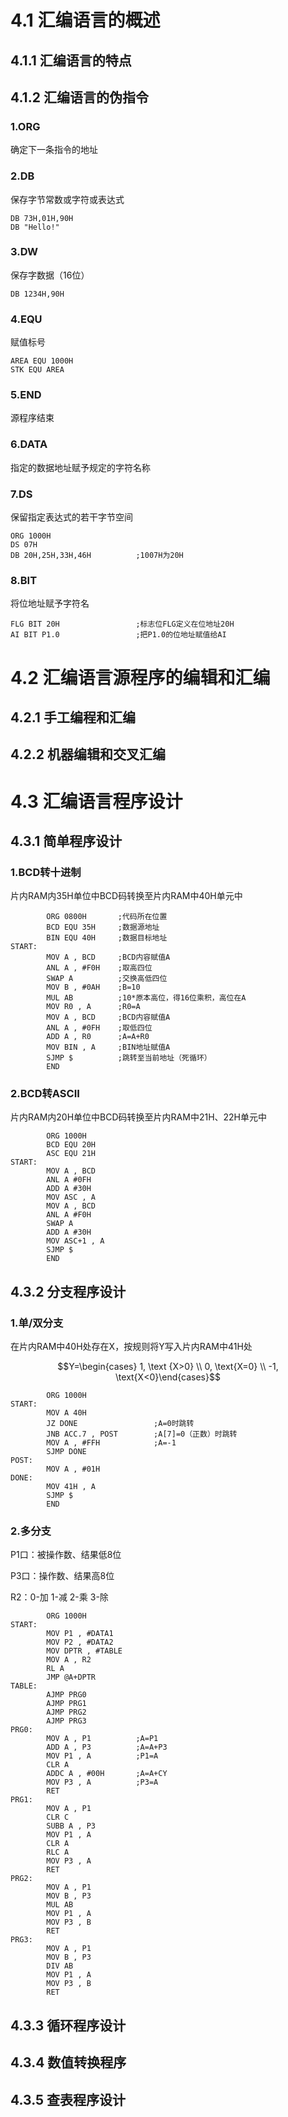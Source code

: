 # 4.1 汇编语言的概述

## 4.1.1 汇编语言的特点

## 4.1.2 汇编语言的伪指令

### 1.ORG

确定下一条指令的地址

### 2.DB

保存字节常数或字符或表达式

```
DB 73H,01H,90H
DB "Hello!"
```

### 3.DW

保存字数据（16位）

```
DB 1234H,90H
```

### 4.EQU

赋值标号

```assembly
AREA EQU 1000H
STK EQU AREA
```

### 5.END

源程序结束

### 6.DATA

指定的数据地址赋予规定的字符名称

### 7.DS

保留指定表达式的若干字节空间

```assembly
ORG 1000H
DS 07H
DB 20H,25H,33H,46H			;1007H为20H
```

### 8.BIT

将位地址赋予字符名

```assembly
FLG BIT 20H					;标志位FLG定义在位地址20H
AI BIT P1.0					;把P1.0的位地址赋值给AI
```



# 4.2 汇编语言源程序的编辑和汇编

## 4.2.1 手工编程和汇编

## 4.2.2 机器编辑和交叉汇编



# 4.3 汇编语言程序设计

## 4.3.1 简单程序设计

### 1.BCD转十进制

片内RAM内35H单位中BCD码转换至片内RAM中40H单元中

```assembly
        ORG 0800H		;代码所在位置
        BCD EQU 35H		;数据源地址
        BIN EQU 40H		;数据目标地址
START:
        MOV A , BCD		;BCD内容赋值A
        ANL A , #F0H	;取高四位
        SWAP A			;交换高低四位
        MOV B , #0AH	;B=10
        MUL AB			;10*原本高位，得16位乘积，高位在A
        MOV R0 , A		;R0=A
        MOV A , BCD		;BCD内容赋值A
        ANL A , #0FH	;取低四位
        ADD A , R0		;A=A+R0
        MOV BIN , A		;BIN地址赋值A
        SJMP $			;跳转至当前地址（死循环）
        END
```

### 2.BCD转ASCII

片内RAM内20H单位中BCD码转换至片内RAM中21H、22H单元中

```assembly
		ORG 1000H
		BCD EQU 20H
		ASC EQU 21H
START:
		MOV A , BCD
		ANL A #0FH
		ADD A #30H
		MOV ASC , A
		MOV A , BCD
		ANL A #F0H
		SWAP A
		ADD A #30H
		MOV ASC+1 , A
		SJMP $
		END
```

## 4.3.2 分支程序设计

### 1.单/双分支

在片内RAM中40H处存在X，按规则将Y写入片内RAM中41H处

$$Y=\begin{cases} 1, \text {X>0} \\ 0, \text{X=0} \\ -1, \text{X<0}\end{cases}$$

```assembly
		ORG 1000H
START:
		MOV A 40H
		JZ DONE					;A=0时跳转
		JNB ACC.7 , POST		;A[7]=0（正数）时跳转
		MOV A , #FFH			;A=-1
		SJMP DONE				
POST:
		MOV A , #01H
DONE:
		MOV 41H , A
		SJMP $
		END
```

### 2.多分支

P1口：被操作数、结果低8位

P3口：操作数、结果高8位

R2：0-加 1-减 2-乘 3-除

```assembly
		ORG 1000H
START:
		MOV P1 , #DATA1
		MOV P2 , #DATA2
		MOV DPTR , #TABLE
		MOV A , R2
		RL A
		JMP @A+DPTR
TABLE:
		AJMP PRG0
		AJMP PRG1
		AJMP PRG2
		AJMP PRG3
PRG0:
		MOV A , P1			;A=P1
		ADD A , P3			;A=A+P3
		MOV P1 , A			;P1=A
		CLR A
		ADDC A , #00H		;A=A+CY
		MOV P3 , A			;P3=A
		RET
PRG1:
		MOV A , P1
		CLR C
		SUBB A , P3
		MOV P1 , A
		CLR A
		RLC A
		MOV P3 , A
		RET
PRG2:
		MOV A , P1
		MOV B , P3
		MUL AB
		MOV P1 , A
		MOV P3 , B
		RET
PRG3:
		MOV A , P1
		MOV B , P3
		DIV AB
		MOV P1 , A
		MOV P3 , B
		RET
```

## 4.3.3 循环程序设计

## 4.3.4 数值转换程序

## 4.3.5 查表程序设计